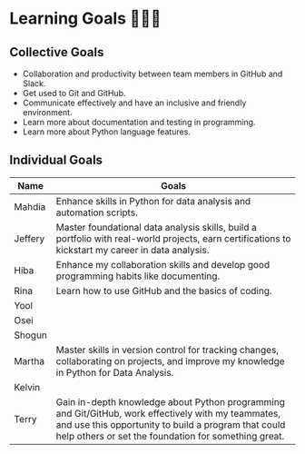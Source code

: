 # Learning Goals 🧑🏽‍💻

## Collective Goals

- Collaboration and productivity between team members in GitHub and Slack.
- Get used to Git and GitHub.
- Communicate effectively and have an inclusive and friendly environment.
- Learn more about documentation and testing in programming.
- Learn more about Python language features.

## Individual Goals

| Name    | Goals                                                              |
| ------- | ------------------------------------------------------------------ |
| Mahdia  | Enhance skills in Python for data analysis and automation scripts. |
| Jeffery | Master foundational data analysis skills, build a portfolio with real-world projects, earn certifications to kickstart my career in data analysis. |
| Hiba    | Enhance my collaboration skills and develop good programming habits like documenting. |
| Rina    | Learn how to use GitHub and the basics of coding.                 |
| Yool    |                                                                    |
| Osei    |                                                                    |
| Shogun  |                                                                    |
| Martha  | Master skills in version control for tracking changes, collaborating on projects, and improve my knowledge in Python for Data Analysis. |
| Kelvin  |                                                                    |
| Terry   | Gain in-depth knowledge about Python programming and Git/GitHub, work effectively with my teammates, and use this opportunity to build a program that could help others or set the foundation for something great. |
